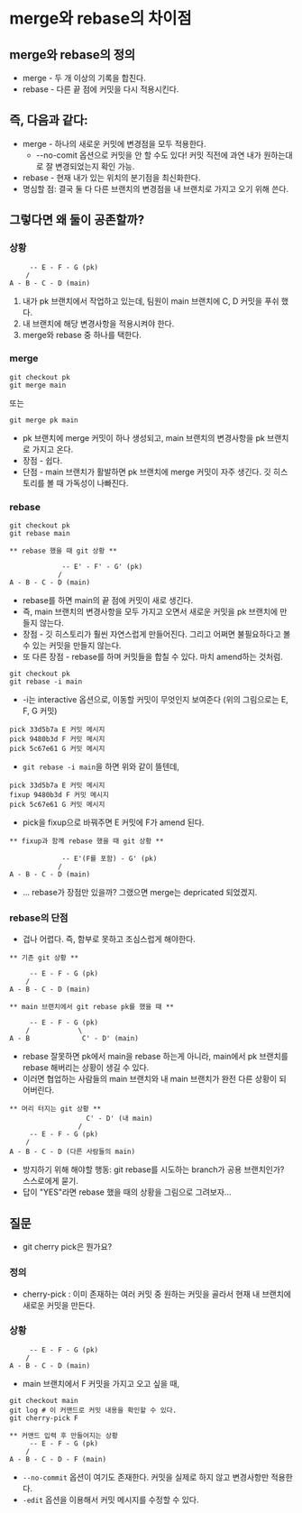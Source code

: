 # merge와 rebase의 차이점

## merge와 rebase의 정의
* merge -  두 개 이상의 기록을 합친다.
* rebase - 다른 끝 점에 커밋을 다시 적용시킨다.

## 즉, 다음과 같다:
* merge - 하나의 새로운 커밋에 변경점을 모두 적용한다.
  * --no-comit 옵션으로 커밋을 안 할 수도 있다! 커밋 직전에 과연 내가 원하는대로 잘 변경되었는지 확인 가능.
* rebase - 현재 내가 있는 위치의 분기점을 최신화한다.
* 명심할 점: 결국 둘 다 다른 브랜치의 변경점을 내 브랜치로 가지고 오기 위해 쓴다.

## 그렇다면 왜 둘이 공존할까?
### 상황
```
     -- E - F - G (pk)
    /
A - B - C - D (main)
```
1. 내가 pk 브랜치에서 작업하고 있는데, 팀원이 main 브랜치에 C, D 커밋을 푸쉬 했다.
2. 내 브랜치에 해당 변경사항을 적용시켜야 한다.
3. merge와 rebase 중 하나를 택한다.

### merge
```shell
git checkout pk
git merge main
```
또는
```shell
git merge pk main
```
* pk 브랜치에 merge 커밋이 하나 생성되고, main 브랜치의 변경사항을 pk 브랜치로 가지고 온다.
* 장점 - 쉽다.
* 단점 - main 브랜치가 활발하면 pk 브랜치에 merge 커밋이 자주 생긴다. 깃 히스토리를 볼 때 가독성이 나빠진다.

### rebase
```shell
git checkout pk
git rebase main
```
```
** rebase 했을 때 git 상황 **

             -- E' - F' - G' (pk)
            /
A - B - C - D (main)
```
* rebase를 하면 main의 끝 점에 커밋이 새로 생긴다.
* 즉, main 브랜치의 변경사항을 모두 가지고 오면서 새로운 커밋을 pk 브랜치에 만들지 않는다.
* 장점 - 깃 히스토리가 훨씬 자연스럽게 만들어진다. 그리고 어쩌면 불필요하다고 볼 수 있는 커밋을 만들지 않는다.
* 또 다른 장점 - rebase를 하며 커밋들을 합칠 수 있다. 마치 amend하는 것처럼.
```shell
git checkout pk
git rebase -i main
```
* -i는 interactive 옵션으로, 이동할 커밋이 무엇인지 보여준다 (위의 그림으로는 E, F, G 커밋)
```shell
pick 33d5b7a E 커밋 메시지
pick 9480b3d F 커밋 메시지
pick 5c67e61 G 커밋 메시지
```
* `git rebase -i main`을 하면 위와 같이 뜰텐데,
```shell
pick 33d5b7a E 커밋 메시지
fixup 9480b3d F 커밋 메시지
pick 5c67e61 G 커밋 메시지
```
* pick을 fixup으로 바꿔주면 E 커밋에 F가 amend 된다.
```
** fixup과 함께 rebase 했을 때 git 상황 **

             -- E'(F를 포함) - G' (pk)
            /
A - B - C - D (main)
```
* ... rebase가 장점만 있을까? 그랬으면 merge는 depricated 되었겠지.

### rebase의 단점
* 겁나 어렵다. 즉, 함부로 못하고 조심스럽게 해야한다.
```
** 기존 git 상황 **

     -- E - F - G (pk)
    /
A - B - C - D (main)
```
```
** main 브랜치에서 git rebase pk를 했을 때 **

     -- E - F - G (pk)
    /            \
A - B             C' - D' (main)
```
* rebase 잘못하면 pk에서 main을 rebase 하는게 아니라, main에서 pk 브랜치를 rebase 해버리는 상황이 생길 수 있다.
* 이러면 협업하는 사람들의 main 브랜치와 내 main 브랜치가 완전 다른 상황이 되어버린다.
```
** 머리 터지는 git 상황 **
                   C' - D' (내 main)
                 /
     -- E - F - G (pk)
    /
A - B - C - D (다른 사람들의 main)
```
* 방지하기 위해 해야할 행동: git rebase를 시도하는 branch가 공용 브랜치인가? 스스로에게 묻기.
* 답이 "YES"라면 rebase 했을 때의 상황을 그림으로 그려보자...

## 질문
* git cherry pick은 뭔가요?

### 정의
* cherry-pick : 이미 존재하는 여러 커밋 중 원하는 커밋을 골라서 현재 내 브랜치에 새로운 커밋을 만든다.

### 상황
```
     -- E - F - G (pk)
    /
A - B - C - D (main)
```
* main 브랜치에서 F 커밋을 가지고 오고 싶을 때,
```shell
git checkout main
git log # 이 커맨드로 커밋 내용을 확인할 수 있다.
git cherry-pick F
```
```
** 커맨드 입력 후 만들어지는 상황
     -- E - F - G (pk)
    /
A - B - C - D - F (main)
```
* `--no-commit` 옵션이 여기도 존재한다. 커밋을 실제로 하지 않고 변경사항만 적용한다.
* `-edit` 옵션을 이용해서 커밋 메시지를 수정할 수 있다.
